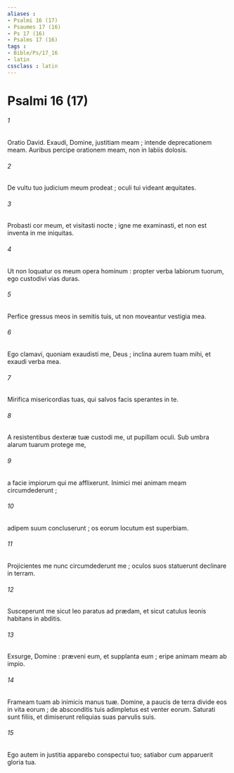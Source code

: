 ```yaml
---
aliases : 
- Psalmi 16 (17)
- Psaumes 17 (16)
- Ps 17 (16)
- Psalms 17 (16)
tags : 
- Bible/Ps/17_16
- latin
cssclass : latin
---
```


# Psalmi 16 (17)

###### 1
Oratio David. Exaudi, Domine, justitiam meam ; intende deprecationem meam. Auribus percipe orationem meam, non in labiis dolosis.
###### 2
De vultu tuo judicium meum prodeat ; oculi tui videant æquitates.
###### 3
Probasti cor meum, et visitasti nocte ; igne me examinasti, et non est inventa in me iniquitas.
###### 4
Ut non loquatur os meum opera hominum : propter verba labiorum tuorum, ego custodivi vias duras.
###### 5
Perfice gressus meos in semitis tuis, ut non moveantur vestigia mea.
###### 6
Ego clamavi, quoniam exaudisti me, Deus ; inclina aurem tuam mihi, et exaudi verba mea.
###### 7
Mirifica misericordias tuas, qui salvos facis sperantes in te.
###### 8
A resistentibus dexteræ tuæ custodi me, ut pupillam oculi. Sub umbra alarum tuarum protege me,
###### 9
a facie impiorum qui me afflixerunt. Inimici mei animam meam circumdederunt ;
###### 10
adipem suum concluserunt ; os eorum locutum est superbiam.
###### 11
Projicientes me nunc circumdederunt me ; oculos suos statuerunt declinare in terram.
###### 12
Susceperunt me sicut leo paratus ad prædam, et sicut catulus leonis habitans in abditis.
###### 13
Exsurge, Domine : præveni eum, et supplanta eum ; eripe animam meam ab impio.
###### 14
Frameam tuam ab inimicis manus tuæ. Domine, a paucis de terra divide eos in vita eorum ; de absconditis tuis adimpletus est venter eorum. Saturati sunt filiis, et dimiserunt reliquias suas parvulis suis.
###### 15
Ego autem in justitia apparebo conspectui tuo; satiabor cum apparuerit gloria tua.

